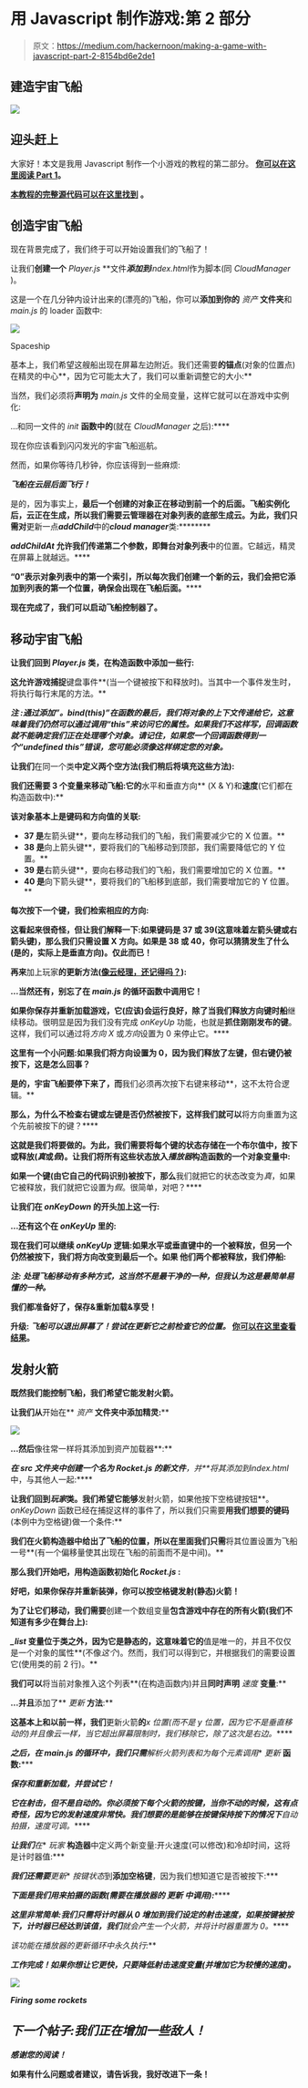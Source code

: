 # 用 Javascript 制作游戏:第 2 部分

> 原文：<https://medium.com/hackernoon/making-a-game-with-javascript-part-2-8154bd6e2de1>

## 建造宇宙飞船

![](img/517d297c18a1723dc227b9d2fec0f107.png)

## 迎头赶上

大家好！本文是我用 Javascript 制作一个小游戏的教程的第二部分。 [**你可以在这里阅读 Part 1**](https://hackernoon.com/making-a-game-with-javascript-and-pixijs-part-1-e3235139cd6f)**。**

[**本教程的完整源代码可以在这里找到**](https://github.com/Karzam/Spaceship_Tutorial_Part_2) **。**

## 创造宇宙飞船

现在背景完成了，我们终于可以开始设置我们的飞船了！

让我们**创建一个** *Player.js* **文件****添加到***index.html*作为脚本(同 *CloudManager* )。

这是一个在几分钟内设计出来的(漂亮的)飞船，你可以**添加到你的** *资产* **文件夹**和 *main.js* 的 loader 函数中:

![](img/cc146f2a93356a1be66b3334fc127287.png)

Spaceship

基本上，我们希望这艘船出现在屏幕左边附近。我们还需要**的锚点**(对象的位置点)在精灵的中心**，因为它可能太大了，我们可以重新调整它的大小:**

当然，我们必须将**声明为** *main.js* 文件的全局变量，这样它就可以在游戏中实例化:

…和同一文件的 *init* **函数中的**(就在 *CloudManager* 之后):****

现在你应该看到闪闪发光的宇宙飞船巡航。

然而，如果你等待几秒钟，你应该得到一些麻烦:

***飞船在云层后面飞行！***

是的，因为事实上，**最后一个创建的对象正在移动到前一个的后面。飞船实例化后，云正在生成，所以我们需要云管理器在对象列表的底部生成云。为此，我们只需对**更新一点***addChild***中的***cloud manager***类:********

*****addChildAt* 允许我们传递第二个参数，即**舞台对象列表**中的位置。它越远，精灵在屏幕上就越远。****

****“0”表示对象列表中的第一个索引**，所以每次我们创建一个新的云，我们**会把它添加到列表**的第一个位置，确保**会出现在飞船后面。********

**现在完成了，我们可以启动飞船控制器了。**

## **移动宇宙飞船**

**让我们回到 *Player.js* 类，**在构造函数**中添加一些行:**

**这允许游戏捕捉**键盘事件**(当一个键被按下和释放时)。当其中一个事件发生时，将执行每行末尾的方法。**

*****注*** *:通过添加”。bind(this)”在函数的最后，我们将对象的上下文传递给它，这意味着我们仍然可以通过调用“this”来访问它的属性。如果我们不这样写，回调函数就不能确定我们正在处理哪个对象。请记住，如果您一个回调函数得到一个“undefined this”错误，您可能必须像这样绑定您的对象。***

**让我们**在同一个类**中定义两个空方法(我们稍后将填充这些方法):**

**我们还需要 3 个变量来移动飞船:它的**水平和垂直方向** (X & Y)和**速度**(它们都在构造函数中):**

**该对象基本上是键码和方向值的关联:**

*   **37 是**左箭头键**，要向左移动我们的飞船，我们需要减少它的 X 位置。**
*   **38 是**向上箭头键**，要将我们的飞船移动到顶部，我们需要降低它的 Y 位置。**
*   **39 是**右箭头键**，要向右移动我们的飞船，我们需要增加它的 X 位置。**
*   **40 是**向下箭头键**，要将我们的飞船移到底部，我们需要增加它的 Y 位置。**

**每次按下一个键，我们检索相应的方向:**

**这看起来很奇怪，但让我们解释一下:**如果键码是 37 或 39(这意味着左箭头键或右箭头键)，那么我们只需设置 X 方向**。如果是 38 或 40，你可以猜猜发生了什么(是的，实际上是垂直方向)。仅此而已！**

**再来**加上玩家**的更新方法([像云经理，还记得吗？](https://hackernoon.com/making-a-game-with-javascript-and-pixijs-part-1-e3235139cd6f)):**

**…当然还有，**别忘了在 *main.js* 的循环函数**中调用它！**

**如果你保存并重新加载游戏，它(应该)会运行良好，除了当我们释放方向键时船**继续移动。很明显是因为我们没有完成 *onKeyUp* 功能，也就是**抓住刚刚发布的键**。这样，我们可以通过将*方向 X* 或*方向*设置为 0 来停止它。****

**这里有一个小问题:**如果我们将方向设置为 0，因为我们释放了左键，但右键仍被按下，这是怎么回事？****

**是的，宇宙飞船要停下来了，而**我们必须再次按下右键来移动**，这不太符合逻辑。**

**那么，为什么不检查右键或左键是否仍然被按下，这样我们就可以**将方向重置为这个先前被按下的键？****

**这就是我们将要做的。为此，我们需要将每个键的状态存储在一个布尔值中，按下或释放(*真*或*假*)。让我们将所有这些状态放入*播放器*构造函数的一个对象变量中:**

**如果一个键(由它自己的代码识别)被按下，那么**我们就把它的状态改变为*真*，如果它被释放，我们就把它设置为*假*。很简单，对吧？****

**让我们在 *onKeyDown* 的开头加上这一行:**

**…还有这个在 *onKeyUp* 里的:**

**现在我们可以继续 *onKeyUp* 逻辑:**如果水平或垂直键中的一个被释放，但另一个仍然被按下，我们将方向改变到最后一个**。**如果** **他们两个都被释放，我们停船**:**

*****注:*** *处理飞船移动有多种方式，这当然不是最干净的一种，但我认为这是最简单易懂的一种。***

**我们都准备好了，保存&重新加载&享受！**

****升级:** *飞船可以退出屏幕了！尝试在更新它之前检查它的位置。* [你可以在这里查看结果](https://github.com/Karzam/Spaceship_Tutorial_Part_2/blob/master/src/Player.js)。**

## **发射火箭**

**既然我们能控制飞船，我们希望它能发射火箭。**

**让我们从**开始在** *资产* **文件夹中添加精灵:****

**![](img/795f769375e264c79e5174e47b0d3adf.png)**

**…然后**像往常一样将其添加到资产加载器**:**

****在 *src* 文件夹中创建一个名为 *Rocket.js* 的新文件**，并**将其添加到*index.html*中，与其他人一起:****

**让我们回到*玩家*类。我们希望它能够**发射火箭，如果他按下空格键按钮**。 *onKeyDown* 函数已经在捕捉这样的事件了，所以我们只需要**用我们想要的键码**(本例中为空格键)做一个条件:**

**我们在火箭构造器中给出了飞船的位置，所以在里面我们只需**将其位置设置为飞船一号**(有一个偏移量使其出现在飞船的前面而不是中间)。**

**那么我们开始吧，用构造函数初始化 *Rocket.js* :**

**好吧，如果你保存并重新装弹，**你可以按空格键发射(静态)火箭！****

**为了让它们移动，我们需要**创建一个数组变量**包含游戏中存在的所有火箭(我们不知道有多少在舞台上):**

***_list* 变量位于类之外，因为它是静态的，这意味着它的**值是唯一的，并且不仅仅是一个对象的属性**(不像*这个*)。然而，我们可以得到它，并根据我们的需要设置它(使用类的前 2 行)。**

**我们可以**将当前对象推入这个列表**(在构造函数内)并且**同时声明** *速度* **变量**:**

**…并且**添加了** *更新* **方法**:**

**这基本上和以前一样，我们**更新火箭**的***x 位置(而不是 y 位置，因为它不是垂直移动的)并且像云一样，当它超出屏幕限制**时，我们**移除它，除了这次是右边。*****

***之后，在 *main.js* 的循环中，我们只需**解析火箭列表**和**为每个元素调用** *更新* **函数:*****

***保存和重新加载，并尝试它！***

***它在射击，但不是自动的。你必须按下每个火箭的按键，当你不动的时候，这有点奇怪，因为它的发射速度非常快。我们想要的是能够在按键保持按下的情况下**自动拍摄，速度可调。*****

***让我们**在** *玩家* **构造器**中定义两个新变量:开火速度(可以修改)和冷却时间，这将是计时器值:***

***我们还需要**更新** *按键状态*到**添加空格键**，因为我们想知道它是否被按下:***

***下面是我们用来拍摄的函数(需要在播放器的 *更新* **中**调用):*******

***这里非常简单:**我们只需将计时器从 0 增加到我们设定的射击速度**，如果按键被按下，计时器已经达到该值，我们**就会产生一个火箭，并将计时器重置为 0。*****

***该功能在播放器的*更新*循环中永久执行:***

***工作完成！如果你想让它更快，只要降低射击速度变量(并增加它为较慢的速度)。***

***![](img/0edf4494ef5e985ab97eb4c830c48922.png)***

***Firing some rockets***

## ***下一个帖子:我们正在增加一些敌人！***

***感谢您的阅读！***

******如果有什么问题或者建议，请告诉我，我好改进下一条！******